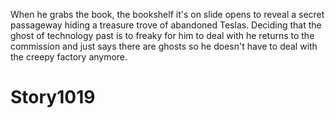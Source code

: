 When he grabs the book, the bookshelf it's on slide opens to reveal a secret passageway hiding a treasure trove of abandoned Teslas. Deciding
that the ghost of technology past is to freaky for him to deal with he returns to the commission and just says there are ghosts so he
doesn't have to deal with the creepy factory anymore.

# Story1019

